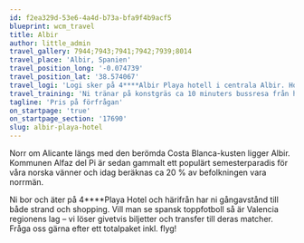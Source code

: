 ```yaml
---
id: f2ea329d-53e6-4a4d-b73a-bfa9f4b9acf5
blueprint: wcm_travel
title: Albir
author: little_admin
travel_gallery: 7944;7943;7941;7942;7939;8014
travel_place: 'Albir, Spanien'
travel_position_long: '-0.074739'
travel_position_lat: '38.574067'
travel_logi: 'Logi sker på 4****Albir Playa hotell i centrala Albir. Hotellet har flera års erfarenhet av idrott och konferens grupper och vet vad som krävs för att ni ska få en lyckad vistelse. Konferensrum, gym, spa och pool finns att nyttja. Boende sker i första hand i dubbel och trebäddsrum. Enkelrum mot tillägg. Samtliga måltider serveras som buffé.'
travel_training: 'Ni tränar på konstgräs ca 10 minuters bussresa från hotellet. Transfer t/r ingår i detta paket. Träning på naturgräs sker mot tillägg.'
tagline: 'Pris på förfrågan'
on_startpage: 'true'
on_startpage_section: '17690'
slug: albir-playa-hotel
---
```

<p>Norr om Alicante längs med den berömda Costa Blanca-kusten ligger Albir. Kommunen Alfaz del Pi är sedan gammalt ett populärt semesterparadis för våra norska vänner och idag beräknas ca 20 % av befolkningen vara norrmän.</p>
<p>Ni bor och äter på 4****Playa Hotel och härifrån har ni gångavstånd till både strand och shopping. Vill man se spansk toppfotboll så är Valencia regionens lag – vi löser givetvis biljetter och transfer till deras matcher. Fråga oss gärna efter ett totalpaket inkl. flyg!</p>
